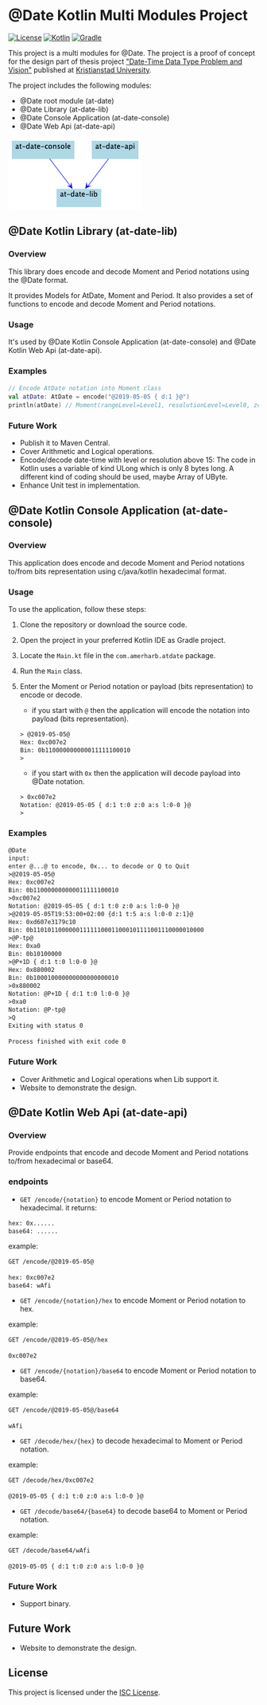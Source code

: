 # @Date Kotlin Multi Modules Project

[![License](https://img.shields.io/badge/License-ISC-blue.svg)](https://opensource.org/licenses/ISC)
[![Kotlin](https://img.shields.io/badge/Kotlin-1.8.0-blue.svg)](https://kotlinlang.org/)
[![Gradle](https://img.shields.io/badge/Gradle-7.4.2-blue.svg)](https://gradle.org/)

This project is a multi modules for @Date. 
The project is a proof of concept for the design part of thesis project ["Date-Time Data Type Problem and Vision"](https://researchportal.hkr.se/ws/portalfiles/portal/63119028/Date_Time_Data_Type_Problem_and_Vision.pdf) published at [Kristianstad University](https://researchportal.hkr.se/sv/studentTheses/problems-and-vision-for-date-time-data-type).

The project includes the following modules:
- @Date root module (at-date)
- @Date Library (at-date-lib)
- @Date Console Application (at-date-console)
- @Date Web Api (at-date-api)

![dep.png](doc/dep.png)

## @Date Kotlin Library (at-date-lib)
### Overview
This library does encode and decode Moment and Period notations using the @Date format.

It provides Models for AtDate, Moment and Period. It also provides a set of functions to encode and decode Moment and Period notations.

### Usage
It's used by @Date Kotlin Console Application (at-date-console) and @Date Kotlin Web Api (at-date-api).

### Examples
```kotlin
// Encode AtDate notation into Moment class
val atDate: AtDate = encode("@2019-05-05 { d:1 }@")
println(atDate) // Moment(rangeLevel=Level1, resolutionLevel=Level0, zoneLevel=Level0, accuracy=Start, leapSecondsFlag=0, date=1009, time=null, zone=null, plusLeapSeconds=null, minusLeapSeconds=null)
```

### Future Work
- Publish it to Maven Central.
- Cover Arithmetic and Logical operations.
- Encode/decode date-time with level or resolution above 15: The code in Kotlin uses a variable of kind ULong which is only 8 bytes long. A different kind of coding should be used, maybe Array of UByte.
- Enhance Unit test in implementation.

## @Date Kotlin Console Application (at-date-console)
### Overview
This application does encode and decode Moment and Period notations to/from bits representation using c/java/kotlin hexadecimal format.

### Usage
To use the application, follow these steps:

1. Clone the repository or download the source code.
2. Open the project in your preferred Kotlin IDE as Gradle project.
3. Locate the `Main.kt` file in the `com.amerharb.atdate` package.
4. Run the `Main` class.
5. Enter the Moment or Period notation or payload (bits representation) to encode or decode.
    - if you start with `@` then the application will encode the notation into payload (bits representation).
    ```shell
   > @2019-05-05@
   Hex: 0xc007e2
   Bin: 0b110000000000011111100010
   >
    ```
    
    - if you start with `0x` then the application will decode payload into @Date notation.  
    ```shell
   > 0xc007e2
   Notation: @2019-05-05 { d:1 t:0 z:0 a:s l:0-0 }@
   >
    ```

### Examples
```shell
@Date
input: 
enter @...@ to encode, 0x... to decode or Q to Quit
>@2019-05-05@
Hex: 0xc007e2
Bin: 0b110000000000011111100010
>0xc007e2
Notation: @2019-05-05 { d:1 t:0 z:0 a:s l:0-0 }@
>@2019-05-05T19:53:00+02:00 {d:1 t:5 a:s l:0-0 z:1}@
Hex: 0xd607e3179c10
Bin: 0b110101100000011111100011000101111001110000010000
>@P-tp@
Hex: 0xa0
Bin: 0b10100000
>@P+1D { d:1 t:0 l:0-0 }@
Hex: 0x880002
Bin: 0b100010000000000000000010
>0x880002
Notation: @P+1D { d:1 t:0 l:0-0 }@
>0xa0
Notation: @P-tp@
>Q
Exiting with status 0

Process finished with exit code 0
```

### Future Work
- Cover Arithmetic and Logical operations when Lib support it.
- Website to demonstrate the design.

## @Date Kotlin Web Api (at-date-api)
### Overview
Provide endpoints that encode and decode Moment and Period notations to/from hexadecimal or base64.

### endpoints
- `GET /encode/{notation}` to encode Moment or Period notation to hexadecimal.
it returns:
``` 
hex: 0x......
base64: ......
```
example:
``` HTTP
GET /encode/@2019-05-05@

hex: 0xc007e2
base64: wAfi
```

- `GET /encode/{notation}/hex` to encode Moment or Period notation to hex.

example:
``` HTTP
GET /encode/@2019-05-05@/hex

0xc007e2
```

- `GET /encode/{notation}/base64` to encode Moment or Period notation to base64.

example:
``` HTTP
GET /encode/@2019-05-05@/base64

wAfi
```

- `GET /decode/hex/{hex}` to decode hexadecimal to Moment or Period notation.

example:
``` HTTP
GET /decode/hex/0xc007e2

@2019-05-05 { d:1 t:0 z:0 a:s l:0-0 }@
```

- `GET /decode/base64/{base64}` to decode base64 to Moment or Period notation.

example:
``` HTTP
GET /decode/base64/wAfi

@2019-05-05 { d:1 t:0 z:0 a:s l:0-0 }@
```

### Future Work
- Support binary.

## Future Work
- Website to demonstrate the design.

## License
This project is licensed under the [ISC License](LICENSE).
